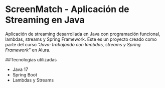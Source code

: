 # ScreenMatch - Aplicación de Streaming en Java

Aplicación de streaming desarrollada en Java con programación funcional, lambdas, streams y Spring Framework.
Este es un proyecto creado como parte del curso *"Java: trabajando con lambdas, streams y Spring Framework"* en Alura.

##Tecnologías utilizadas
- Java 17
- Spring Boot
- Lambdas y Streams

